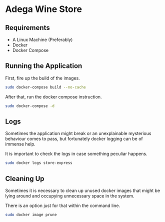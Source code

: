 # Adega Wine Store

## Requirements

- A Linux Machine (Preferably)
- Docker
- Docker Compose

## Running the Application

First, fire up the build of the images.

```bash
sudo docker-compose build --no-cache
```

After that, run the docker compose instruction.

```bash
sudo docker-compose -d
```

## Logs

Sometimes the application might break or an unexplainable mysterious behaviour
comes to pass, but fortunately docker logging can be of immense help.

It is important to check the logs in case something peculiar happens.

```bash
sudo docker logs store-express
```

## Cleaning Up

Sometimes it is necessary to clean up unused docker images that might be lying
around and occupying unnecessary space in the system.

There is an option just for that within the command line.

```bash
sudo docker image prune
```



